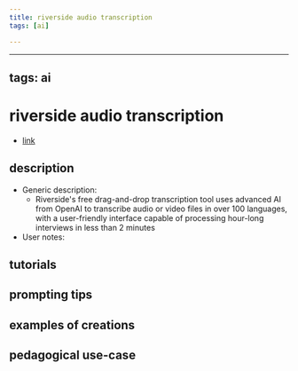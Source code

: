 ```yaml
---
title: riverside audio transcription
tags: [ai]

---
```


---
tags: ai 
---


# riverside audio transcription


* [link](https://riverside.fm/transcription?utm_campaign=campaign_1&utm_medium=affiliate&utm_source=rewardful&via=aitools)

## description
* Generic description: 
    * Riverside's free drag-and-drop transcription tool uses advanced AI from OpenAI to transcribe audio or video files in over 100 languages, with a user-friendly interface capable of processing hour-long interviews in less than 2 minutes
* User notes:

## tutorials

## prompting tips

## examples of creations 

## pedagogical use-case 
